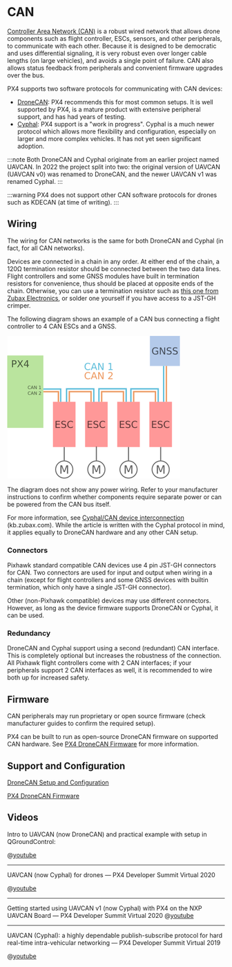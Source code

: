 # CAN

[Controller Area Network (CAN)](https://en.wikipedia.org/CAN_bus) is a robust wired network that allows drone components such as flight controller, ESCs, sensors, and other peripherals, to communicate with each other. Because it is designed to be democratic and uses differential signaling, it is very robust even over longer cable lengths (on large vehicles), and avoids a single point of failure. CAN also allows status feedback from peripherals and convenient firmware upgrades over the bus.

PX4 supports two software protocols for communicating with CAN devices:

- [DroneCAN](../dronecan/README.md): PX4 recommends this for most common setups. It is well supported by PX4, is a mature product with extensive peripheral support, and has had years of testing.
- [Cyphal](https://opencyphal.org): PX4 support is a "work in progress". Cyphal is a much newer protocol which allows more flexibility and configuration, especially on larger and more complex vehicles. It has not yet seen significant adoption.

:::note
Both DroneCAN and Cyphal originate from an earlier project named UAVCAN.
In 2022 the project split into two: the original version of UAVCAN (UAVCAN v0) was renamed to DroneCAN, and the newer UAVCAN v1 was renamed Cyphal.
:::

:::warning
PX4 does not support other CAN software protocols for drones such as KDECAN (at time of writing).
:::

## Wiring

The wiring for CAN networks is the same for both DroneCAN and Cyphal (in fact, for all CAN networks).

Devices are connected in a chain in any order. At either end of the chain, a 120Ω termination resistor should be connected between the two data lines. Flight controllers and some GNSS modules have built in termination resistors for convenience, thus should be placed at opposite ends of the chain. Otherwise, you can use a termination resistor such as [this one from Zubax Electronics](https://shop.zubax.com/products/uavcan-micro-termination-plug?variant=6007985111069), or solder one yourself if you have access to a JST-GH crimper.

The following diagram shows an example of a CAN bus connecting a flight controller to 4 CAN ESCs and a GNSS.

![CAN Wiring](../../assets/can/uavcan_wiring.png)

The diagram does not show any power wiring. Refer to your manufacturer instructions to confirm whether components require separate power or can be powered from the CAN bus itself.

For more information, see [Cyphal/CAN device interconnection](https://kb.zubax.com/pages/viewpage.action?pageId=2195476) (kb.zubax.com). While the article is written with the Cyphal protocol in mind, it applies equally to DroneCAN hardware and any other CAN setup.

### Connectors

Pixhawk standard compatible CAN devices use 4 pin JST-GH connectors for CAN. Two connectors are used for input and output when wiring in a chain (except for flight controllers and some GNSS devices with builtin termination, which only have a single JST-GH connector).

Other (non-Pixhawk compatible) devices may use different connectors. However, as long as the device firmware supports DroneCAN or Cyphal, it can be used.

### Redundancy

DroneCAN and Cyphal support using a second (redundant) CAN interface. This is completely optional but increases the robustness of the connection. All Pixhawk flight controllers come with 2 CAN interfaces; if your peripherals support 2 CAN interfaces as well, it is recommended to wire both up for increased safety.

## Firmware

CAN peripherals may run proprietary or open source firmware (check manufacturer guides to confirm the required setup).

PX4 can be built to run as open-source DroneCAN firmware on supported CAN hardware. See [PX4 DroneCAN Firmware](../dronecan/px4_cannode_fw.md) for more information.

## Support and Configuration

[DroneCAN Setup and Configuration](../dronecan/README.md)

[PX4 DroneCAN Firmware](../dronecan/px4_cannode_fw.md)

## Videos

Intro to UAVCAN (now DroneCAN) and practical example with setup in QGroundControl:

@[youtube](https://youtu.be/IZMTq9fTiOM)

----
UAVCAN (now Cyphal) for drones — PX4 Developer Summit Virtual 2020

@[youtube](https://youtu.be/6Bvtn_g8liU)

----

Getting started using UAVCAN v1 (now Cyphal) with PX4 on the NXP UAVCAN Board — PX4 Developer Summit Virtual 2020 @[youtube](https://youtu.be/MwdHwjaXYKs)

----
UAVCAN (Cyphal): a highly dependable publish-subscribe protocol for hard real-time intra-vehicular networking  — PX4 Developer Summit Virtual 2019

@[youtube](https://youtu.be/MBtROivYPik)
